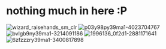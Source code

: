 # nothing much in here :P

![wizard_raisehands_sm_clr](https://github.com/user-attachments/assets/14f937d2-aeb2-483a-96c5-f0048cfb2ca9) ![p03y98py39ma1-4023704767](https://github.com/user-attachments/assets/83c969a6-a35e-4369-8498-61415ef09936) ![bvlgb9ny39ma1-3214091186](https://github.com/user-attachments/assets/adbdb9b7-de5b-40c3-b13a-d4f777f10e08) ![1996136_0f2d1-2881171641](https://github.com/user-attachments/assets/2a4b030b-181b-4cb3-8133-7ae249b04326) ![6zfzzzry39ma1-3400817898](https://github.com/user-attachments/assets/038fcce2-1fc3-4571-872f-cef77f1ad9c7)

